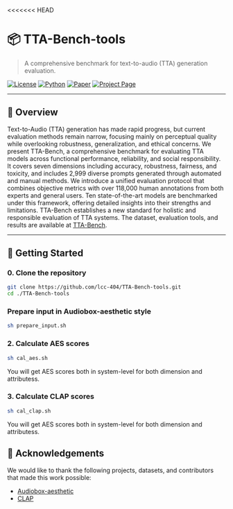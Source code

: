 <<<<<<< HEAD
# 📦 TTA-Bench-tools

> A comprehensive benchmark for text-to-audio (TTA) generation evaluation.

[![License](https://img.shields.io/badge/license-MIT-blue.svg)](LICENSE)
[![Python](https://img.shields.io/badge/python-3.8+-blue.svg)]()
[![Paper](https://img.shields.io/badge/Paper-arXiv%3A2501.12345-b31b1b.svg)](https://jiusansan222.github.io/tta-bench/)
[![Project Page](https://img.shields.io/badge/Project-Website-blue.svg)](https://jiusansan222.github.io/tta-bench/)


---

## 📖 Overview

Text-to-Audio (TTA) generation has made rapid progress, but current evaluation methods remain narrow, focusing mainly on perceptual quality while overlooking robustness, generalization, and ethical concerns. We present TTA-Bench, a comprehensive benchmark for evaluating TTA models across functional performance, reliability, and social responsibility. It covers seven dimensions including accuracy, robustness, fairness, and toxicity, and includes 2,999 diverse prompts generated through automated and manual methods. We introduce a unified evaluation protocol that combines objective metrics with over 118,000 human annotations from both experts and general users. Ten state-of-the-art models are benchmarked under this framework, offering detailed insights into their strengths and limitations. TTA-Bench establishes a new standard for holistic and responsible evaluation of TTA systems. The dataset, evaluation tools, and results are available at [TTA-Bench](https://jiusansan222.github.io/tta-bench).

---

## 🚀 Getting Started

### 0. Clone the repository

```bash
git clone https://github.com/lcc-404/TTA-Bench-tools.git
cd ./TTA-Bench-tools
```
###  Prepare input in Audiobox-aesthetic style
```bash
sh prepare_input.sh
```

### 2. Calculate AES scores
```bash
sh cal_aes.sh
```
You will get AES scores both in system-level for both dimension and attributess.


### 3. Calculate CLAP scores
```bash
sh cal_clap.sh
```
You will get AES scores both in system-level for both dimension and attributess.


## 🙏 Acknowledgements

We would like to thank the following projects, datasets, and contributors that made this work possible:

- [Audiobox-aesthetic](https://github.com/facebookresearch/audiobox-aesthetics)
- [CLAP](https://github.com/microsoft/CLAP)



